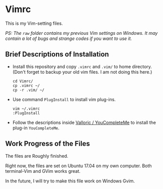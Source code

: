 # Vimrc
This is my Vim-setting files.

*PS: The `raw` folder contains my previous Vim settings on Windows.  It may contain a lot of bugs and strange codes if you want to use it.*

## Brief Descriptions of Installation

- Install this repository and copy `.vimrc` and `.vim/` to home directory.
  (Don't forget to backup your old vim files. I am not doing this here.)

  ```shell
  cd Vimrc/
  cp .vimrc ~/
  cp -r .vim/ ~/
  ```

- Use command `PlugInstall` to install vim plug-ins.

  ```shell
  vim ~/.vimrc
  :PlugInstall
  ```

- Follow the descriptions inside [Valloric / YouCompleteMe](https://github.com/Valloric/YouCompleteMe) to install the plug-in `YouCompleteMe`.

## Work Progress of the Files

The files are Roughly finished.

Right now, the files are set on Ubuntu 17.04 on my own computer. Both terminal-Vim and GVim works great.

In the future, I will try to make this file work on Windows Gvim.
